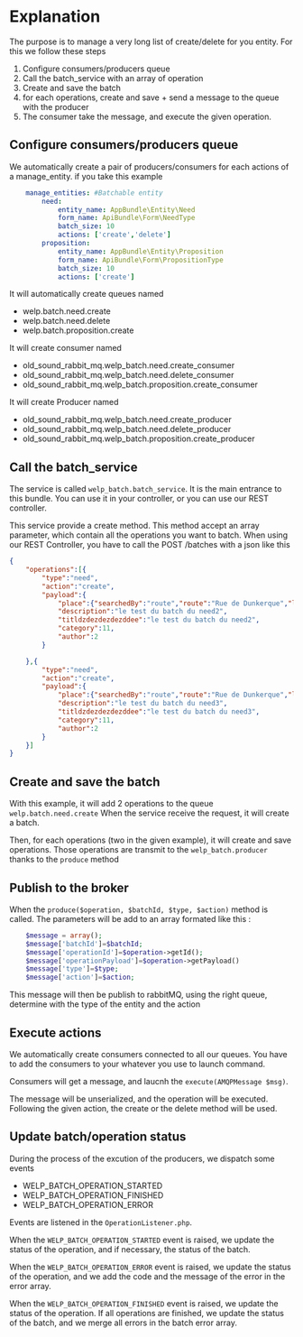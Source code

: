 # Explanation

The purpose is to manage a very long list of create/delete for you entity. For this we follow these steps

1. Configure consumers/producers queue
2. Call the batch_service with an array of operation
3. Create and save the batch
4. for each operations, create and save + send a message to the queue with the producer
5. The consumer take the message, and execute the given operation.

## Configure consumers/producers queue

We automatically create a pair of producers/consumers for each actions of a manage_entity. if you take this example

```yaml
    manage_entities: #Batchable entity
        need:
            entity_name: AppBundle\Entity\Need
            form_name: ApiBundle\Form\NeedType
            batch_size: 10
            actions: ['create','delete']
        proposition:
            entity_name: AppBundle\Entity\Proposition
            form_name: ApiBundle\Form\PropositionType
            batch_size: 10
            actions: ['create']
```

It will automatically create queues named

* welp.batch.need.create
* welp.batch.need.delete
* welp.batch.proposition.create

It will create consumer named

* old_sound_rabbit_mq.welp_batch.need.create_consumer
* old_sound_rabbit_mq.welp_batch.need.delete_consumer
* old_sound_rabbit_mq.welp_batch.proposition.create_consumer

It will create Producer named

* old_sound_rabbit_mq.welp_batch.need.create_producer
* old_sound_rabbit_mq.welp_batch.need.delete_producer
* old_sound_rabbit_mq.welp_batch.proposition.create_producer


## Call the batch_service

The service is called `welp_batch.batch_service`. It is the main entrance to this bundle. You can use it in your controller, or you can use our REST controller.

This service provide a create method. This method accept an array parameter, which contain all the operations you want to batch.
When using our REST Controller, you have to call the POST /batches with a json like this

```json
{
    "operations":[{
        "type":"need",
        "action":"create",
        "payload":{
            "place":{"searchedBy":"route","route":"Rue de Dunkerque","locality":"Paris","administrativeArealevel1":"Île-de-France","country":"France","name":"Rue de Dunkerque, Paris, France","latitude":48.8807242, "longitude":2.351648399999931},
            "description":"le test du batch du need2",
            "titldzdezdezdezddee":"le test du batch du need2",
            "category":11,
            "author":2
        }

    },{
        "type":"need",
        "action":"create",
        "payload":{
            "place":{"searchedBy":"route","route":"Rue de Dunkerque","locality":"Paris","administrativeArealevel1":"Île-de-France","country":"France","name":"Rue de Dunkerque, Paris, France","latitude":48.8807242, "longitude":2.351648399999931},
            "description":"le test du batch du need3",
            "titldzdezdezdezddee":"le test du batch du need3",
            "category":11,
            "author":2
        }
    }]
}
```


## Create and save the batch

With this example, it will add 2 operations to the queue `welp.batch.need.create`
When the service receive the request, it will create a batch.

Then, for each operations (two in the given example), it will create and save operations.
Those operations are transmit to the `welp_batch.producer` thanks to the `produce` method

## Publish to the broker

When the `produce($operation, $batchId, $type, $action)` method is called. The parameters will be add to an array formated like this :

```php
    $message = array();
    $message['batchId']=$batchId;
    $message['operationId']=$operation->getId();
    $message['operationPayload']=$operation->getPayload()
    $message['type']=$type;
    $message['action']=$action;
```

This message will then be publish to rabbitMQ, using the right queue, determine with the type of the entity and the action


## Execute actions

We automatically create consumers connected to all our queues.
You have to add the consumers to your whatever you use to launch command.

Consumers will get a message, and laucnh the `execute(AMQPMessage $msg)`.

The message will be unserialized, and the operation will be executed. Following the given action, the create or the delete method will be used.


## Update batch/operation status

During the process of the excution of the producers, we dispatch some events

* WELP_BATCH_OPERATION_STARTED
* WELP_BATCH_OPERATION_FINISHED
* WELP_BATCH_OPERATION_ERROR

Events are listened in the `OperationListener.php`.

When the `WELP_BATCH_OPERATION_STARTED` event is raised, we update the status of the operation, and if necessary, the status of the batch.

When the `WELP_BATCH_OPERATION_ERROR` event is raised, we update the status of the operation, and we add the code and the message of the error in the error array.

When the `WELP_BATCH_OPERATION_FINISHED` event is raised, we update the status of the operation. If all operations are finished, we update the status of the batch, and we merge all errors in the batch error array.
